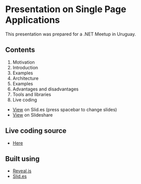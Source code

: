 Presentation on Single Page Applications
================

This presentation was prepared for a .NET Meetup in Uruguay.

Contents
---------
 1. Motivation
 2. Introduction
 3. Examples
 4. Architecture
 5. Examples
 6. Advantages and disadvantages
 7. Tools and libraries
 8. Live coding

- [View](https://slid.es/diegocard/single-page-applications) on Slid.es (press spacebar to change slides)
- [View](http://www.slideshare.net/dcslides/spa-25806613) on Slideshare

Live coding source
---------
- [Here](https://github.com/diegocard/SPA-Demo)

Built using
---------
- [Reveal.js](http://lab.hakim.se/reveal-js/)
- [Slid.es](http://www.slid.es/)
